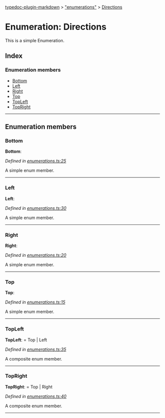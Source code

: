 [typedoc-plugin-markdown](../README.md) > ["enumerations"](../modules/_enumerations_.md) > [Directions](../enums/_enumerations_.directions.md)

# Enumeration: Directions

This is a simple Enumeration.

## Index

### Enumeration members

* [Bottom](_enumerations_.directions.md#bottom)
* [Left](_enumerations_.directions.md#left)
* [Right](_enumerations_.directions.md#right)
* [Top](_enumerations_.directions.md#top)
* [TopLeft](_enumerations_.directions.md#topleft)
* [TopRight](_enumerations_.directions.md#topright)

---

## Enumeration members

<a id="bottom"></a>

###  Bottom

**Bottom**: 

*Defined in [enumerations.ts:25](https://github.com/tgreyjs/typedoc-plugin-markdown/blob/master/test/src/enumerations.ts#L25)*

A simple enum member.

___
<a id="left"></a>

###  Left

**Left**: 

*Defined in [enumerations.ts:30](https://github.com/tgreyjs/typedoc-plugin-markdown/blob/master/test/src/enumerations.ts#L30)*

A simple enum member.

___
<a id="right"></a>

###  Right

**Right**: 

*Defined in [enumerations.ts:20](https://github.com/tgreyjs/typedoc-plugin-markdown/blob/master/test/src/enumerations.ts#L20)*

A simple enum member.

___
<a id="top"></a>

###  Top

**Top**: 

*Defined in [enumerations.ts:15](https://github.com/tgreyjs/typedoc-plugin-markdown/blob/master/test/src/enumerations.ts#L15)*

A simple enum member.

___
<a id="topleft"></a>

###  TopLeft

**TopLeft**:  =  Top | Left

*Defined in [enumerations.ts:35](https://github.com/tgreyjs/typedoc-plugin-markdown/blob/master/test/src/enumerations.ts#L35)*

A composite enum member.

___
<a id="topright"></a>

###  TopRight

**TopRight**:  =  Top | Right

*Defined in [enumerations.ts:40](https://github.com/tgreyjs/typedoc-plugin-markdown/blob/master/test/src/enumerations.ts#L40)*

A composite enum member.

___

